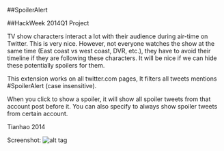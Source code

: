 #\#SpoilerAlert

#\#HackWeek 2014Q1 Project

TV show characters interact a lot with their audience during air-time on Twitter. This is very nice. However, not everyone watches the show at the same time (East coast vs west coast, DVR, etc.), they have to avoid their timeline if they are following these characters. It will be nice if we can hide these potentially spoilers for them.

This extension works on all twitter.com pages, It filters all tweets mentions #SpoilerAlert (case insensitive).

When you click to show a spoiler, it will show all spoiler tweets from that account post before it. You can also specify to always show spoiler tweets from certain account.

Tianhao
2014

Screenshot:
![alt tag](https://raw.github.com/ursatong/-SpoilerAlert/master/screenshot%20of%20extension%20in%20work.png)